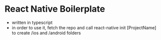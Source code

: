 # React Native Boilerplate

- written in typescript
- in order to use it, fetch the repo and call react-native init [ProjectName] to create /ios and /android folders
